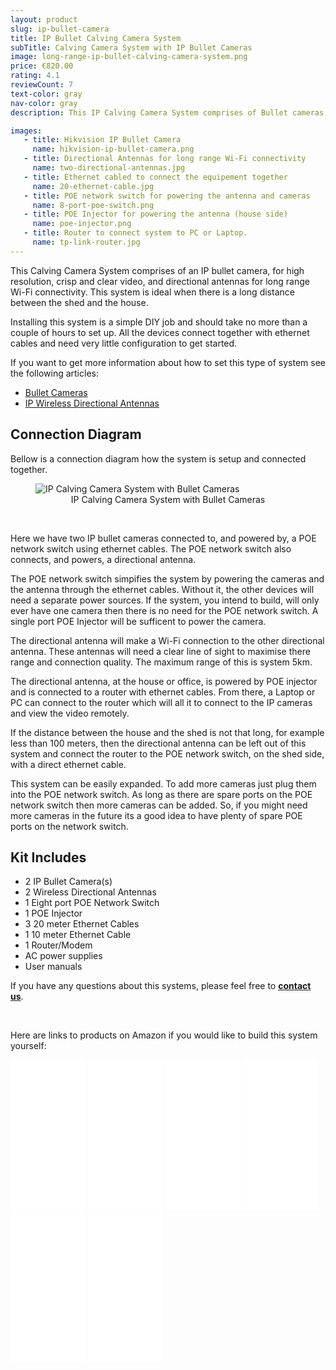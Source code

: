 ```yaml
---
layout: product
slug: ip-bullet-camera
title: IP Bullet Calving Camera System
subTitle: Calving Camera System with IP Bullet Cameras
image: long-range-ip-bullet-calving-camera-system.png
price: €820.00
rating: 4.1
reviewCount: 7
text-color: gray
nav-color: gray
description: This IP Calving Camera System comprises of Bullet cameras, for high resolution, crisp and clear video, and Directional Antennas for long range Wi-Fi connectivity. This system is ideal when there is a long distance between the shed and the house.

images:
   - title: Hikvision IP Bullet Camera
     name: hikvision-ip-bullet-camera.png
   - title: Directional Antennas for long range Wi-Fi connectivity
     name: two-directional-antennas.jpg
   - title: Ethernet cabled to connect the equipement together
     name: 20-ethernet-cable.jpg
   - title: POE network switch for powering the antenna and cameras
     name: 8-port-poe-switch.png
   - title: POE Injector for powering the antenna (house side)
     name: poe-injector.png
   - title: Router to connect system to PC or Laptop.
     name: tp-link-router.jpg
---
```


<span property="description">This Calving Camera System comprises of an IP bullet camera, for high resolution, crisp and clear video, and directional antennas for long range Wi-Fi connectivity. This system is ideal when there is a long distance between the shed and the house.

Installing this system is a simple DIY job and should take no more than a couple of hours to set up. All the devices connect together with ethernet cables and need very little configuration to get started.
</span>

If you want to get more information about how to set this type of system see the following articles: 

 - [Bullet Cameras]({{site.baseurl}}/cameras/2015/07/12/bullet-cameras.html)
 - [IP Wireless Directional Antennas]({{site.baseurl}}/wireless/2015/05/26/ip-wireless-directional-antenns.html)



<h2>Connection Diagram</h2>
Bellow is a connection diagram how the system is setup and connected together.

<figure>
  <img src="{{site.baseurl}}/img/connection-diagrams/bullet-ip-camera-antenna-connection-diagram.png" alt="IP Calving Camera System with Bullet Cameras">
  <figcaption style="text-align: center;">IP Calving Camera System with Bullet Cameras</figcaption>
</figure>
<br>

Here we have two IP bullet cameras connected to, and powered by, a POE network switch using ethernet cables. The POE network switch also connects, and powers, a directional antenna. 

The POE network switch simpifies the system by powering the cameras and the antenna through the ethernet cables. Without it, the other devices will need a separate power sources. If the system, you intend to build, will only ever have one camera then there is no need for the POE network switch. A single port POE Injector will be sufficent to power the camera.

The directional antenna will make a Wi-Fi connection to the other directional antenna. These antennas will need a clear line of sight to maximise there range and connection quality. The maximum range of this is system 5km.

The directional antenna, at the house or office, is powered by POE injector and is connected to a router with ethernet cables. From there, a Laptop or PC can connect to the router which will all it to connect to the IP cameras and view the video remotely.

If the distance between the house and the shed is not that long, for example less than 100 meters, then the directional antenna can be left out of this system and connect the router to the POE network switch, on the shed side, with a direct ethernet cable.

This system can be easily expanded. To add more cameras just plug them into the POE network switch. As long as there are spare ports on the POE network switch then more cameras can be added. So, if you might need more cameras in the future its a good idea to have plenty of spare POE ports on the network switch.

<h2>Kit Includes</h2>

- 2 IP Bullet Camera(s)
- 2 Wireless Directional Antennas
- 1 Eight port POE Network Switch
- 1 POE Injector
- 3 20 meter Ethernet Cables
- 1 10 meter Ethernet Cable
- 1 Router/Modem
- AC power supplies
- User manuals

<!--
<div class="pull-right">
  <b>Buy Now:</b>
  <button id="buy-{{ page.slug }}-2" data-product-title="{{ page.title }}" role="button" data-toggle="modal" class="btn btn-primary btn-large buy" onClick="_gaq.push(['_trackEvent', 'buy', 'button', 'Tried to buy {{ page.title }}.']);"><i class="fa fa-shopping-cart fa-lg"></i> {{ page.price }}</button>
</div>
<br/>
-->

If you have any questions about this systems, please feel free to <b><a href="/contact">contact us</a></b>.

<br/>

Here are links to products on Amazon if you would like to build this system yourself:

<iframe style="width:120px;height:240px;" marginwidth="0" marginheight="0" scrolling="no" frameborder="0" src="//ws-eu.amazon-adsystem.com/widgets/q?ServiceVersion=20070822&OneJS=1&Operation=GetAdHtml&MarketPlace=GB&source=ss&ref=as_ss_li_til&ad_type=product_link&tracking_id=calvingcamera-21&marketplace=amazon&region=GB&placement=B01FVC5MJU&asins=B01FVC5MJU&linkId=8469eb9ca3c72cc7b6857cf33ccd9095&show_border=true&link_opens_in_new_window=true"></iframe>

<iframe style="width:120px;height:240px;" marginwidth="0" marginheight="0" scrolling="no" frameborder="0" src="//ws-eu.amazon-adsystem.com/widgets/q?ServiceVersion=20070822&OneJS=1&Operation=GetAdHtml&MarketPlace=GB&source=ss&ref=as_ss_li_til&ad_type=product_link&tracking_id=calvingcamera-21&marketplace=amazon&region=GB&placement=B00DCNRTAG&asins=B00DCNRTAG&linkId=bb1a77f5ed3b301010f4ca2b15850560&show_border=true&link_opens_in_new_window=true"></iframe>

<iframe style="width:120px;height:240px;" marginwidth="0" marginheight="0" scrolling="no" frameborder="0" src="//ws-eu.amazon-adsystem.com/widgets/q?ServiceVersion=20070822&OneJS=1&Operation=GetAdHtml&MarketPlace=GB&source=ss&ref=ss_til&ad_type=product_link&tracking_id=calvingcamera-21&marketplace=amazon&region=GB&placement=B001PS4NRM&asins=B001PS4NRM&linkId=&show_border=true&link_opens_in_new_window=true">
</iframe>

<iframe style="width:120px;height:240px;" marginwidth="0" marginheight="0" scrolling="no" frameborder="0" src="//ws-eu.amazon-adsystem.com/widgets/q?ServiceVersion=20070822&OneJS=1&Operation=GetAdHtml&MarketPlace=GB&source=ss&ref=ss_til&ad_type=product_link&tracking_id=calvingcamera-21&marketplace=amazon&region=GB&placement=B00A4I71BO&asins=B00A4I71BO&linkId=&show_border=true&link_opens_in_new_window=true">
</iframe>

<iframe style="width:120px;height:240px;" marginwidth="0" marginheight="0" scrolling="no" frameborder="0" src="//ws-eu.amazon-adsystem.com/widgets/q?ServiceVersion=20070822&OneJS=1&Operation=GetAdHtml&MarketPlace=GB&source=ss&ref=ss_til&ad_type=product_link&tracking_id=calvingcamera-21&marketplace=amazon&region=GB&placement=B00A51Q1O8&asins=B00A51Q1O8&linkId=&show_border=true&link_opens_in_new_window=true">
</iframe>

<iframe style="width:120px;height:240px;" marginwidth="0" marginheight="0" scrolling="no" frameborder="0" src="//ws-eu.amazon-adsystem.com/widgets/q?ServiceVersion=20070822&OneJS=1&Operation=GetAdHtml&MarketPlace=GB&source=ss&ref=ss_til&ad_type=product_link&tracking_id=calvingcamera-21&marketplace=amazon&region=GB&placement=B00NEQZ12Y&asins=B00NEQZ12Y&linkId=&show_border=true&link_opens_in_new_window=true">
</iframe>
